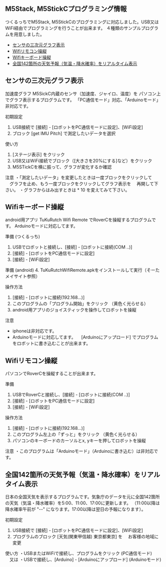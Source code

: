 ## M5Stack, M5StickCプログラミング情報
つくるっちでM5Stack, M5StickCのプログラミングに対応しました。USB又はWiFi経由でプログラミングを行うことが出来ます。
４種類のサンプルプログラムを用意しました。
- [センサの三次元グラフ表示](#ses1)
- [Wifiリモコン操縦](#ses2)
- [Wifiキーボード操縦](#ses3)
- [全国142箇所の天気予報（気温・降水確率）をリアルタイム表示](#ses4)

## センサの三次元グラフ表示<a name="ses1"></a>
加速度グラフ
M5SickC内蔵のセンサ（加速度、ジャイロ、温度）を
パソコン上でグラフ表示するプログラムです。
「PC通信モード」対応、「Arduinoモード」非対応です。

初期設定
1. USB接続で [接続] - [ロボットをPC通信モードに設定]、[WiFi設定]
2. ブロック [get IMU Pitch] で測定したいデータを選択

使い方
1. [ステージ表示] をクリック
2. USB又はWiFi接続でブロック（[大きさを20%にする]など）をクリック
3. M5STickCを横に振って、グラフが変化するか確認

注意
・「測定したいデータ」を変更したときは一度ブロックをクリックして
　グラフを止め、もう一度ブロックをクリックしてグラフ表示を
　再開して下さい。
・グラフからはみ出すときは * 10 を変えてみて下さい。


## Wifiキーボード操縦<a name="ses2"></a>
android用アプリ TuKuRutch Wifi Remote でRoverCを操縦するプログラムです。
Arduinoモードに対応してます。

準備 (つくるっち)
1. USBでロボットと接続し、[接続] - [ロボットに接続(COM ..)]
2. [接続] - [ロボットをPC通信モードに設定]
3. [接続] - [WiFi設定]

準備 (android)
4. TuKuRutchWifiRemote.apkをインストールして実行（そーたメイサイト参照）

操作方法
1. [接続] - [ロボットに接続(192.168...)]
2. このプログラムの「プログラム開始」をクリック （黄色く光らせる）
3. android用アプリのジョイスティックを操作してロボットを操縦

注意
- iphoneは非対応です。
- Arduinoモードに対応してます。
　[Arduinoにアップロード] でプログラムをロボットに書き込むことが出来ます。
 
## Wifiリモコン操縦<a name="ses2"></a>
パソコンでRoverCを操縦することが出来ます。

準備
1. USBでRoverCと接続し、[接続] - [ロボットに接続(COM ..)]
2. [接続] - [ロボットをPC通信モードに設定]
3. [接続] - [WiFi設定]

操作方法
1. [接続] - [ロボットに接続(192.168...)]
2. このプログラム左上の「ずっと」をクリック （黄色く光らせる）
3. パソコンのキーボードのカーソルとx, yキーを押してロボットを操縦

注意
・このプログラムは「Arduinoモード」（Arduinoに書き込む）は非対応です。

## 全国142箇所の天気予報（気温・降水確率）をリアルタイム表示<a name="ses3"></a>
日本の全国天気を表示するプログラムです。気象庁のデータを元に全国142箇所の天気（気温・降水確率）を5:00、11:00、17:00に更新します。
（11:00以降は降水確率午前が "--" になります。17:00以降は翌日の予報になります）。

初期設定
1. USB接続で [接続] - [ロボットをPC通信モードに設定]、[WiFi設定]
2. プログラムのブロック [天気(関東甲信越) 東京都東京] を
　お客様の地域に変更

使い方
・USBまたはWiFiで接続し、プログラムをクリック (PC通信モード)
　又は
・USBで接続し、[Arduino] - [Arduinoにアップロード] (Arduinoモード)

